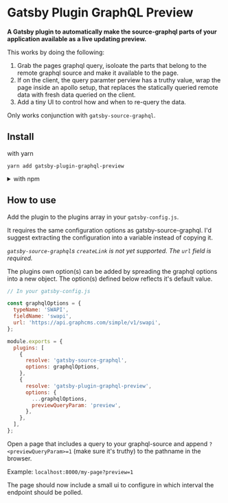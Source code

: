 # Gatsby Plugin GraphQL Preview

**A Gatsby plugin to automatically make the source-graphql parts of your
application available as a live updating preview.**

This works by doing the following:

1. Grab the pages graphql query, isoloate the parts that belong to the remote
   graphql source and make it available to the page.
2. If on the client, the query paramter perview has a truthy value, wrap the
   page inside an apollo setup, that replaces the statically queried remote data
   with fresh data queried on the client.
3. Add a tiny UI to control how and when to re-query the data.

Only works conjunction with `gatsby-source-graphql`.

## Install

with yarn

```
yarn add gatsby-plugin-graphql-preview
```

<details>
<summary>with npm</summary>

```
npm install --save gatsby-plugin-graphql-preview
```

</details>

## How to use

Add the plugin to the plugins array in your `gatsby-config.js`.

It requires the same configuration options as gatsby-source-graphql. I'd suggest
extracting the configuration into a variable instead of copying it.

_`gatsby-source-graphql`s `createLink` is not yet supported. The `url` field is
required._

The plugins own option(s) can be added by spreading the graphql options into a
new object. The option(s) defined below reflects it's default value.

```javascript
// In your gatsby-config.js

const graphqlOptions = {
  typeName: 'SWAPI',
  fieldName: 'swapi',
  url: 'https://api.graphcms.com/simple/v1/swapi',
};

module.exports = {
  plugins: [
    {
      resolve: 'gatsby-source-graphql',
      options: graphqlOptions,
    },
    {
      resolve: 'gatsby-plugin-graphql-preview',
      options: {
        ...graphqlOptions,
        previewQueryParam: 'preview',
      },
    },
  ],
};
```

Open a page that includes a query to your graphql-source and append 
`?<previewQueryParam>=1` (make sure it's truthy) to the pathname in the browser.

Example: `localhost:8000/my-page?preview=1`

The page should now include a small ui to configure in which interval the
endpoint should be polled.
